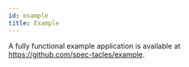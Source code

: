 ```yaml
---
id: example
title: Example
---
```


A fully functional example application is available at https://github.com/spec-tacles/example.
